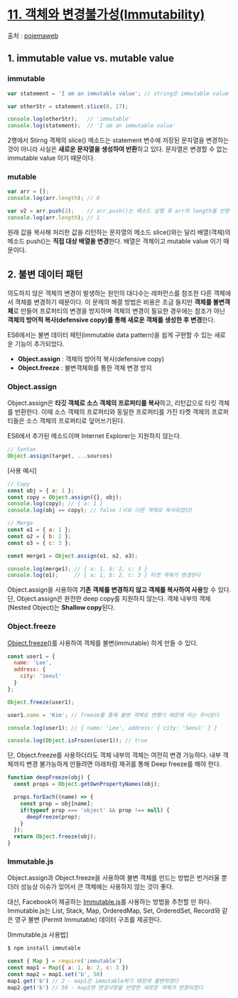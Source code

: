 # [11. 객체와 변경불가성(Immutability)](https://poiemaweb.com/js-immutability)

출처 : [poiemaweb](https://poiemaweb.com/)

## 1. immutable value vs. mutable value

### immutable
```js
var statement = 'I am an immutable value'; // string은 immutable value

var otherStr = statement.slice(8, 17);

console.log(otherStr);   // 'immutable'
console.log(statement);  // 'I am an immutable value'
```

2행에서 Stirng 객체의 slice() 메소드는 statement 변수에 저장된 문자열을 변경하는 것이 아니라 사실은 **새로운 문자열을 생성하여 반환**하고 있다. 문자열은 변경할 수 없는 immutable value 이기 때문이다.

### mutable

```js
var arr = [];
console.log(arr.length); // 0

var v2 = arr.push(2);    // arr.push()는 메소드 실행 후 arr의 length를 반환
console.log(arr.length); // 1
```

원래 값을 복사해 처리한 값을 리턴하는 문자열의 메소드 slice()와는 달리 배열(객체)의 메소드 push()는 **직접 대상 배열을 변경**한다. 배열은 객체이고 mutable value 이기 때문이다.

## 2. 불변 데이터 패턴

의도하지 않은 객체의 변경이 발생하는 원인의 대다수는 레퍼런스를 참조한 다른 객체에서 객체를 변경하기 때문이다. 이 문제의 해결 방법은 비용은 조금 들지만 **객체를 불변객체**로 만들어 프로퍼티의 변경을 방지하며 객체의 변경이 필요한 경우에는 참조가 아닌 **객체의 방어적 복사(defensive copy)를 통해 새로운 객체를 생성한 후 변경**한다.

ES6에서는 불변 데이터 패턴(immutable data pattern)을 쉽게 구현할 수 있는 새로운 기능이 추가되었다.

- **Object.assign** : 객체의 방어적 복사(defensive copy) 
- **Object.freeze** : 불변객체화를 통한 객체 변경 방지

### Object.assign

Object.assign은 **타깃 객체로 소스 객체의 프로퍼티를 복사**하고, 리턴값으로 타킷 객체를 반환한다.
이때 소스 객체의 프로퍼티와 동일한 프로퍼티를 가진 타켓 객체의 프로퍼티들은 소스 객체의 프로퍼티로 덮어쓰기된다.

ES6에서 추가된 메소드이며 Internet Explorer는 지원하지 않는다.

```js
// Syntax
Object.assign(target, ...sources)
```

[사용 예시]

```js
// Copy
const obj = { a: 1 };
const copy = Object.assign({}, obj);
console.log(copy); // { a: 1 }
console.log(obj == copy); // false (서로 다른 객체로 복사되었다)

// Merge
const o1 = { a: 1 };
const o2 = { b: 2 };
const o3 = { c: 3 };

const merge1 = Object.assign(o1, o2, o3);

console.log(merge1); // { a: 1, b: 2, c: 3 }
console.log(o1);     // { a: 1, b: 2, c: 3 } 타겟 객체가 변경된다
```

Object.assign을 사용하여 **기존 객체를 변경하지 않고 객체를 복사하여 사용**할 수 있다.
단, Object.assign은 완전한 deep copy를 지원하지 않는다. 객체 내부의 객체(Nested Object)는 **Shallow copy**된다.

### Object.freeze

[Object.freeze()](https://developer.mozilla.org/ko/docs/Web/JavaScript/Reference/Global_Objects/Object/freeze)를 사용하여 객체를 불변(immutable) 하게 만들 수 있다.

```js
const user1 = {
  name: 'Lee',
  address: {
    city: 'Seoul'
  }
};

Object.freeze(user1);

user1.name = 'Kim'; // freeze를 통해 불변 객체로 변했기 때문에 이는 무시된다

console.log(user1); // { name: 'Lee', address: { city: 'Seoul' } }

console.log(Object.isFrozen(user1)); // true
```

단, Object.freeze를 사용하더라도 객체 내부의 객체는 여전히 변경 가능하다. 내부 객체까지 변경 불가능하게 만들려면 아래처럼 재귀를 통해 Deep freeze를 해야 한다.

```js
function deepFreeze(obj) {
  const props = Object.getOwnPropertyNames(obj);

  props.forEach((name) => {
    const prop = obj[name];
    if(typeof prop === 'object' && prop !== null) {
      deepFreeze(prop);
    }
  });
  return Object.freeze(obj);
}
```

### Immutable.js

Object.assign과 Object.freeze을 사용하여 불변 객체를 만드는 방법은 번거러울 뿐더러 성능상 이슈가 있어서 큰 객체에는 사용하지 않는 것이 좋다.

대신,  Facebook이 제공하는 [Immutable.js](https://facebook.github.io/immutable-js/)를 사용하는 방법을 추천할 만 하다. Immutable.js는 List, Stack, Map, OrderedMap, Set, OrderedSet, Record와 같은 영구 불변 (Permit Immutable) 데이터 구조를 제공한다.

[Immutable.js 사용법]

```bash
$ npm install immutable
```

```js
const { Map } = require('immutable')
const map1 = Map({ a: 1, b: 2, c: 3 })
const map2 = map1.set('b', 50)
map1.get('b') // 2 - map1은 immutable하기 때문에 불변하였다
map2.get('b') // 50 - map2엔 변경사항을 반영한 새로운 객체가 반환되었다
```

